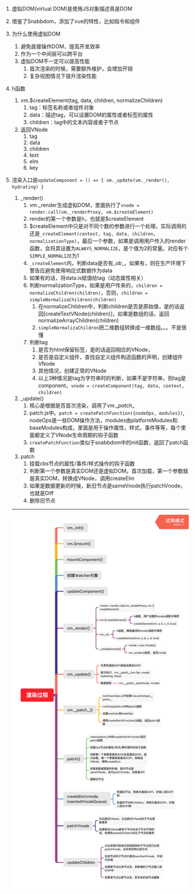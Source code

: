1. 虚拟DOM(virtual DOM)是使用JS对象描述真是DOM

2. 借鉴了Snabbdom，添加了vue的特性，比如指令和组件

3. 为什么使用虚拟DOM
   1. 避免直接操作DOM，提高开发效率
   2. 作为一个中间层可以跨平台
   3. 虚拟DOM不一定可以提高性能
      1. 首次渲染的时候，需要额外维护，会增加开销
      2. 复杂视图情况下提升渲染性能
   
4. h函数
   1. vm.$createElement(tag, data, children, normalizeChildren)
      1. tag：标签名称或者组件对象
      2. data：描述tag，可以设置DOM的属性或者标签的属性
      3. children：tag中的文本内容或者子节点
   2. 返回VNode
      1. tag
      2. data
      3. children
      4. text
      5. elm
      6. key
   
5. 渲染入口是`updateComponent = () => { vm._update(vm._render(), hydrating) }`
   
   1. _render()
      1. vm.\_render生成虚拟DOM，里面执行了`vnode = render.call(vm._renderProxy, vm.$createElement)`
      2. render的第一个参数是h，也就是$createElement
      3. $createElement中只是对不同个数的参数进行一个处理，实际调用的还是`_createElement(context, tag, data, children, normalizationType)`，最后一个参数，如果是调用用户传入的render函数，会将其设置为`ALWAYS_NORMALIZE`，是个值为2的常量。对应有个`SIMPLE_NORMALIZE`为1
      4. `_createElement`内，判断data是否有\__ob__，如果有，则在生产环境下警告应避免使用响应式数据作为data
      5. 如果有的话，将data.is赋值给tag（动态属性相关）
      6. 判断normalizationType，如果是用户传来的，`children = normalizeChildren(children)`，否则，`children = simpleNormalizaChildren(children)`
         1. 在normalizeChildren中，判断children是否是原始值，是的话返回[createTextVNode(children)]，如果是数组的话，返回normalizeArrayChildren(children)
         2. `simpleNormalizaChildren`把二维数组转换成一维数组。。。不是很懂
      7. 判断tag
         1. 是否为html保留标签，是的话返回相应的VNode，
         2. 是否是自定义组件，查找自定义组件构造函数的声明，创建组件VNode
         3. 其他情况，创建正常的VNode
         4. 以上3种情况是tag为字符串时的判断，如果不是字符串，则tag是component，`vnode = createComponent(tag, data, context, children)`
   2. _update()
      1. 核心是根据是否首次渲染，调用了vm.\__patch__
      2. patch.js中。`patch = createPatchFunction({nodeOps, modules})`, nodeOps是一些DOM操作方法，modules由platformModules和baseModules构成，里面是用于操作属性，样式，事件等等，每个里面都定义了VNode生命周期的钩子函数
      3. `createPatchFunction`类似于snabbdom中的init函数，返回了patch函数
   3. patch
      1. 挂载cbs节点的属性/事件/样式操作的钩子函数
      2. 判断第一个参数是真实DOM还是虚拟DOM。首次加载，第一个参数就是真实DOM，转换成VNode，调用createElm
      3. 如果是数据更新的时候，新旧节点是sameVnode执行patchVnode，也就是Diff
      4. 删除旧节点
   
   ----
   
   ![s](./Images/渲染过程.png)
   
   
